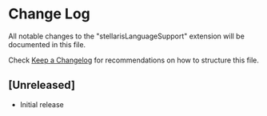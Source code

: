 # Change Log

All notable changes to the "stellarisLanguageSupport" extension will be documented in this file.

Check [Keep a Changelog](http://keepachangelog.com/) for recommendations on how to structure this file.

## [Unreleased]

- Initial release